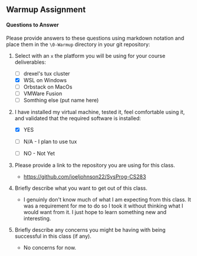 ## Warmup Assignment
#### Questions to Answer
Please provide answers to these questions using markdown notation and place them in the `\0-Warmup` directory in your git repository:

1. Select with an `x` the platform you will be using for your course deliverables:

    - [ ] drexel's tux cluster
    - [X] WSL on Windows
    - [ ] Orbstack on MacOs
    - [ ] VMWare Fusion
    - [ ] Somthing else (put name here)

2. I have installed my virtual machine, tested it, feel comfortable using it, and validated that the required software is installed:

    - [X] YES
    - [ ] N/A - I plan to use tux
    - [ ] NO - Not Yet


3. Please provide a link to the repository you are using for this class.
   - https://github.com/joeljohnson22/SysProg-CS283

5. Briefly describe what you want to get out of this class.
   - I genuinly don't know much of what I am expecting from this class. It was a requirement for me to do so I took it without thinking what I would want from it. I just hope to learn something new and interesting.
  
6. Briefly describe any concerns you might be having with being successful in this class (if any).
   - No concerns for now.
